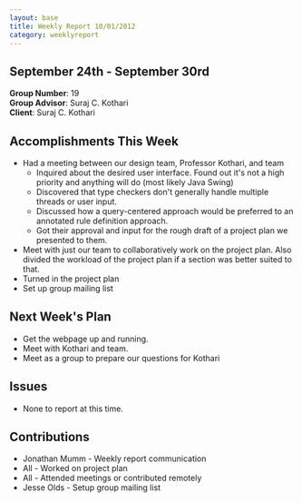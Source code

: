 ```yaml
---
layout: base
title: Weekly Report 10/01/2012
category: weeklyreport
---
```


## September 24th - September 30rd

**Group Number**: 19  
**Group Advisor**: Suraj C. Kothari  
**Client**: Suraj C. Kothari

## Accomplishments This Week

* Had a meeting between our design team, Professor Kothari, and team
    * Inquired about the desired user interface. Found out it's not a high priority and anything will do (most likely Java Swing)
    * Discovered that type checkers don't generally handle multiple threads or user input.
    * Discussed how a query-centered approach would be preferred to an annotated rule definition approach.
    * Got their approval and input for the rough draft of a project plan we presented to them.
* Meet with just our team to collaboratively work on the project plan. Also divided the workload of the project plan if a section was better suited to that.
* Turned in the project plan
* Set up group mailing list

## Next Week's Plan

* Get the webpage up and running.
* Meet with Kothari and team.
* Meet as a group to prepare our questions for Kothari

## Issues

* None to report at this time.

## Contributions

* Jonathan Mumm - Weekly report communication
* All - Worked on project plan
* All - Attended meetings or contributed remotely
* Jesse Olds - Setup group mailing list
